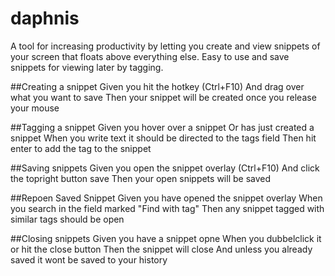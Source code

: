 # daphnis
A tool for increasing productivity by letting you create and view snippets of your screen that floats above everything else. Easy to use and save snippets for viewing later by tagging. 

##Creating a snippet
Given you hit the hotkey (Ctrl+F10)
And drag over what you want to save
Then your snippet will be created once you release your mouse

##Tagging a snippet
Given you hover over a snippet
Or has just created a snippet
When you write text it should be directed to the tags field
Then hit enter to add the tag to the snippet


##Saving snippets
Given you open the snippet overlay (Ctrl+F10)
And click the topright button save
Then your open snippets will be saved

##Repoen Saved Snippet
Given you have opened the snippet overlay
When you search in the field marked "Find with tag"
Then any snippet tagged with similar tags should be open

##Closing snippets
Given you have a snippet opne
When you dubbelclick it or hit the close button
Then the snippet will close
And unless you already saved it wont be saved to your history
